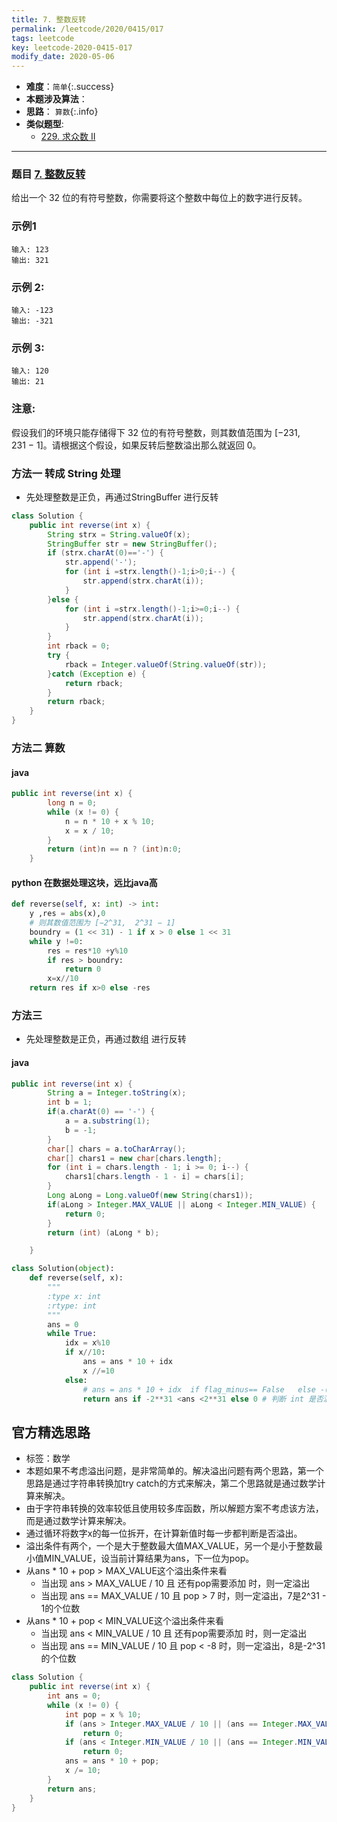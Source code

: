 ```yaml
---
title: 7. 整数反转
permalink: /leetcode/2020/0415/017
tags: leetcode
key: leetcode-2020-0415-017
modify_date: 2020-05-06
---
```

- __难度__：`简单`{:.success}
- __本题涉及算法__：
- __思路__： `算数`{:.info}
- __类似题型__:
  - [229. 求众数 II](/leetcode/2020/0502/002/09)

---
### 题目 [7. 整数反转](https://leetcode-cn.com/problems/reverse-integer/)
给出一个 32 位的有符号整数，你需要将这个整数中每位上的数字进行反转。

### 示例1
```
输入: 123
输出: 321
```
### 示例 2:
```
输入: -123
输出: -321
```
### 示例 3:
```
输入: 120
输出: 21
```
### 注意:
假设我们的环境只能存储得下 32 位的有符号整数，则其数值范围为 [−231,  231 − 1]。请根据这个假设，如果反转后整数溢出那么就返回 0。

### 方法一 转成 String 处理
- 先处理整数是正负，再通过StringBuffer 进行反转

```java
class Solution {
    public int reverse(int x) {
        String strx = String.valueOf(x);
        StringBuffer str = new StringBuffer();
        if (strx.charAt(0)=='-') {
            str.append('-');
            for (int i =strx.length()-1;i>0;i--) {
                str.append(strx.charAt(i));
            }
        }else {
            for (int i =strx.length()-1;i>=0;i--) {
                str.append(strx.charAt(i));
            }
        }
        int rback = 0;
        try {
            rback = Integer.valueOf(String.valueOf(str));
        }catch (Exception e) {
            return rback;
        }
        return rback;
    }
}
```

### 方法二 算数
#### java
```java
public int reverse(int x) {
        long n = 0;
        while (x != 0) {
            n = n * 10 + x % 10;
            x = x / 10;
        }
        return (int)n == n ? (int)n:0;
    }
```

#### python 在数据处理这块，远比java高
```python
def reverse(self, x: int) -> int:
    y ,res = abs(x),0
    # 则其数值范围为 [−2^31,  2^31 − 1]
    boundry = (1 << 31) - 1 if x > 0 else 1 << 31
    while y !=0:
        res = res*10 +y%10
        if res > boundry:
            return 0
        x=x//10
    return res if x>0 else -res
```





### 方法三
- 先处理整数是正负，再通过数组 进行反转
#### java
```java
public int reverse(int x) {
        String a = Integer.toString(x);
        int b = 1;
        if(a.charAt(0) == '-') {
            a = a.substring(1);
            b = -1;
        }
        char[] chars = a.toCharArray();
        char[] chars1 = new char[chars.length];
        for (int i = chars.length - 1; i >= 0; i--) {
            chars1[chars.length - 1 - i] = chars[i];
        }
        Long aLong = Long.valueOf(new String(chars1));
        if(aLong > Integer.MAX_VALUE || aLong < Integer.MIN_VALUE) {
            return 0;
        }
        return (int) (aLong * b);

    }
```

```python
class Solution(object):
    def reverse(self, x):
        """
        :type x: int
        :rtype: int
        """
        ans = 0
        while True:
            idx = x%10
            if x//10:
                ans = ans * 10 + idx
                x //=10
            else:
                # ans = ans * 10 + idx  if flag_minus== False   else -(ans * 10 + idx) # 添加正负号
                return ans if -2**31 <ans <2**31 else 0 # 判断 int 是否溢出

```



## 官方精选思路
- 标签：数学
- 本题如果不考虑溢出问题，是非常简单的。解决溢出问题有两个思路，第一个思路是通过字符串转换加try catch的方式来解决，第二个思路就是通过数学计算来解决。
- 由于字符串转换的效率较低且使用较多库函数，所以解题方案不考虑该方法，而是通过数学计算来解决。
- 通过循环将数字x的每一位拆开，在计算新值时每一步都判断是否溢出。
- 溢出条件有两个，一个是大于整数最大值MAX_VALUE，另一个是小于整数最小值MIN_VALUE，设当前计算结果为ans，下一位为pop。
- 从ans * 10 + pop > MAX_VALUE这个溢出条件来看
   - 当出现 ans > MAX_VALUE / 10 且 还有pop需要添加 时，则一定溢出   
   - 当出现 ans == MAX_VALUE / 10 且 pop > 7 时，则一定溢出，7是2^31 - 1的个位数
- 从ans * 10 + pop < MIN_VALUE这个溢出条件来看
   - 当出现 ans < MIN_VALUE / 10 且 还有pop需要添加 时，则一定溢出    
   - 当出现 ans == MIN_VALUE / 10 且 pop < -8 时，则一定溢出，8是-2^31的个位数

```java
class Solution {
    public int reverse(int x) {
        int ans = 0;
        while (x != 0) {
            int pop = x % 10;
            if (ans > Integer.MAX_VALUE / 10 || (ans == Integer.MAX_VALUE / 10 && pop > 7))
                return 0;
            if (ans < Integer.MIN_VALUE / 10 || (ans == Integer.MIN_VALUE / 10 && pop < -8))
                return 0;
            ans = ans * 10 + pop;
            x /= 10;
        }
        return ans;
    }
}
```
